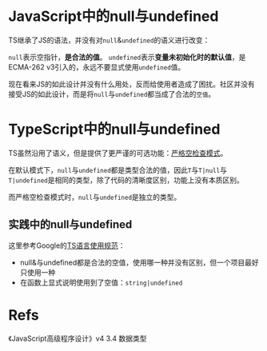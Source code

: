 # JavaScript中的null与undefined
TS继承了JS的语法，并没有对`null`&`undefined`的语义进行改变：

`null`表示空指针，**是合法的值**。
`undefined`表示**变量未初始化时的默认值**，是ECMA-262 v3引入的，永远不要显式使用`undefined`值。

现在看来JS的如此设计并没有什么用处，反而给使用者造成了困扰。社区并没有接受JS的如此设计，而是将`null`与`undefined`都当成了合法的`空值`。

# TypeScript中的null与undefined
TS虽然沿用了语义，但是提供了更严谨的可选功能：[严格空检查模式](https://www.typescriptlang.org/docs/handbook/release-notes/typescript-2-0.html#--strictnullchecks)。

在默认模式下，`null`与`undefined`都是类型合法的值，因此`T`与`T|null`与`T|undefined`是相同的类型，除了代码的清晰度区别，功能上没有本质区别。

而严格空检查模式时，`null`与`undefined`是独立的类型。

## 实践中的null与undefined
这里参考Google的[TS语言使用规范](https://google.github.io/styleguide/tsguide.html#null-vs-undefined)：

- null&与undefined都是合法的空值，使用哪一种并没有区别，但一个项目最好只使用一种
- 在函数上显式说明使用到了空值：`string|undefined`

# Refs
《JavaScript高级程序设计》v4 3.4 数据类型